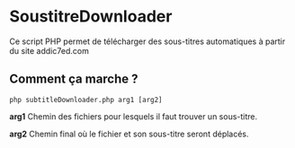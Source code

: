 SoustitreDownloader
===================

Ce script PHP permet de télécharger des sous-titres automatiques à partir du site addic7ed.com


Comment ça marche ?
-------------------

    php subtitleDownloader.php arg1 [arg2]

**arg1** Chemin des fichiers pour lesquels il faut trouver un sous-titre.

**arg2** Chemin final où le fichier et son sous-titre seront déplacés. 
